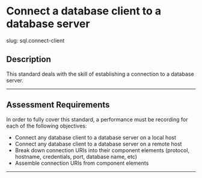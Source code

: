 # Connect a database client to a database server

slug: sql.connect-client

## Description
This standard deals with the skill of establishing a connection to a database server.

---
## Assessment Requirements
In order to fully cover this standard, a performance must be recording for each of the following objectives:

- Connect any database client to a database server on a local host
- Connect any database client to a database server on a remote host
- Break down connection URIs into their component elements (protocol, hostname, credentials, port, database name, etc)
- Assemble connection URIs from component elements


---
